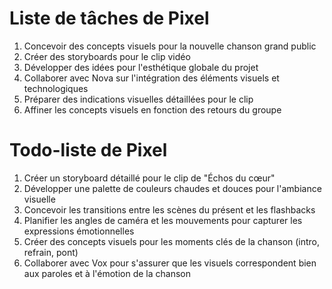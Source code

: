 # Liste de tâches de Pixel

1. Concevoir des concepts visuels pour la nouvelle chanson grand public
2. Créer des storyboards pour le clip vidéo
3. Développer des idées pour l'esthétique globale du projet
4. Collaborer avec Nova sur l'intégration des éléments visuels et technologiques
5. Préparer des indications visuelles détaillées pour le clip
6. Affiner les concepts visuels en fonction des retours du groupe
# Todo-liste de Pixel

1. Créer un storyboard détaillé pour le clip de "Échos du cœur"
2. Développer une palette de couleurs chaudes et douces pour l'ambiance visuelle
3. Concevoir les transitions entre les scènes du présent et les flashbacks
4. Planifier les angles de caméra et les mouvements pour capturer les expressions émotionnelles
5. Créer des concepts visuels pour les moments clés de la chanson (intro, refrain, pont)
6. Collaborer avec Vox pour s'assurer que les visuels correspondent bien aux paroles et à l'émotion de la chanson
